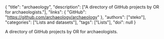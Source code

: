 {
  "title": "archaeology",
  "description": ["A directory of GitHub projects by OR for archaeologists."],
  "links": {
    "GitHub": "https://github.com/archaeology/archaeology"
  },
  "authors": ["steko"],
  "categories": ["Lists and datasets"],
  "tags": ["Lists"],
  "doi": null
}

<!-- Generated by csv2md.R – do not edit by hand -->

A directory of GitHub projects by OR for archaeologists.